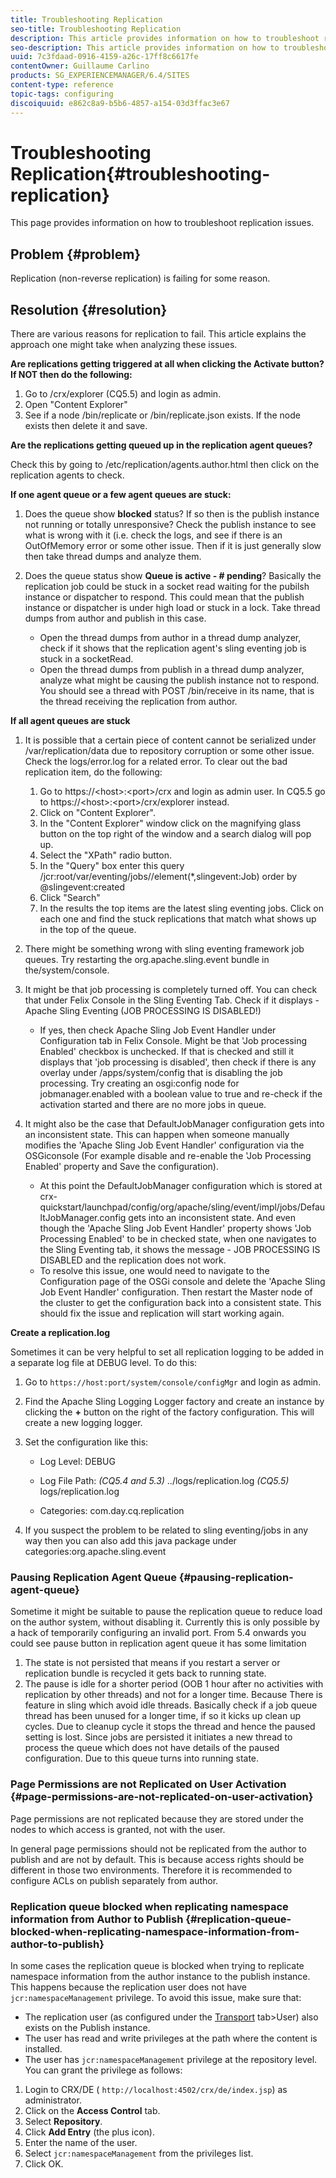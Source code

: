 ```yaml
---
title: Troubleshooting Replication
seo-title: Troubleshooting Replication
description: This article provides information on how to troubleshoot replication issues.
seo-description: This article provides information on how to troubleshoot replication issues.
uuid: 7c3fdaad-0916-4159-a26c-17ff8c6617fe
contentOwner: Guillaume Carlino
products: SG_EXPERIENCEMANAGER/6.4/SITES
content-type: reference
topic-tags: configuring
discoiquuid: e862c8a9-b5b6-4857-a154-03d3ffac3e67
---
```


# Troubleshooting Replication{#troubleshooting-replication}

This page provides information on how to troubleshoot replication issues.

## Problem {#problem}

Replication (non-reverse replication) is failing for some reason.

## Resolution {#resolution}

There are various reasons for replication to fail. This article explains the approach one might take when analyzing these issues.

**Are replications getting triggered at all when clicking the Activate button? If NOT then do the following:**

1. Go to /crx/explorer (CQ5.5) and login as admin.
1. Open "Content Explorer"
1. See if a node /bin/replicate or /bin/replicate.json exists. If the node exists then delete it and save.

**Are the replications getting queued up in the replication agent queues?**

Check this by going to /etc/replication/agents.author.html then click on the replication agents to check.

**If one agent queue or a few agent queues are stuck:**

1. Does the queue show **blocked** status? If so then is the publish instance not running or totally unresponsive? Check the publish instance to see what is wrong with it (i.e. check the logs, and see if there is an OutOfMemory error or some other issue. Then if it is just generally slow then take thread dumps and analyze them.
1. Does the queue status show **Queue is active - # pending**? Basically the replication job could be stuck in a socket read waiting for the pubilsh instance or dispatcher to respond. This could mean that the publish instance or dispatcher is under high load or stuck in a lock. Take thread dumps from author and publish in this case.

    * Open the thread dumps from author in a thread dump analyzer, check if it shows that the replication agent's sling eventing job is stuck in a socketRead.
    * Open the thread dumps from publish in a thread dump analyzer, analyze what might be causing the publish instance not to respond. You should see a thread with POST /bin/receive in its name, that is the thread receiving the replication from author.

**If all agent queues are stuck**

1. It is possible that a certain piece of content cannot be serialized under /var/replication/data due to repository corruption or some other issue. Check the logs/error.log for a related error. To clear out the bad replication item, do the following:

    1. Go to https://&lt;host&gt;:&lt;port&gt;/crx and login as admin user. In CQ5.5 go to https://&lt;host&gt;:&lt;port&gt;/crx/explorer instead.
    1. Click on "Content Explorer".
    1. In the "Content Explorer" window click on the magnifying glass button on the top right of the window and a search dialog will pop up.
    1. Select the "XPath" radio button.
    1. In the "Query" box enter this query /jcr:root/var/eventing/jobs//element(&#42;,slingevent:Job) order by @slingevent:created
    1. Click "Search"
    1. In the results the top items are the latest sling eventing jobs. Click on each one and find the stuck replications that match what shows up in the top of the queue.

1. There might be something wrong with sling eventing framework job queues. Try restarting the org.apache.sling.event bundle in the/system/console.
1. It might be that job processing is completely turned off. You can check that under Felix Console in the Sling Eventing Tab. Check if it displays - Apache Sling Eventing (JOB PROCESSING IS DISABLED!)

    * If yes, then check Apache Sling Job Event Handler under Configuration tab in Felix Console. Might be that 'Job processing Enabled' checkbox is unchecked. If that is checked and still it displays that 'job processing is disabled', then check if there is any overlay under /apps/system/config that is disabling the job processing. Try creating an osgi:config node for jobmanager.enabled with a boolean value to true and re-check if the activation started and there are no more jobs in queue.

1. It might also be the case that DefaultJobManager configuration gets into an inconsistent state. This can happen when someone manually modifies the 'Apache Sling Job Event Handler' configuration via the OSGiconsole (For example disable and re-enable the 'Job Processing Enabled' property and Save the configuration).

    * At this point the DefaultJobManager configuration which is stored at crx-quickstart/launchpad/config/org/apache/sling/event/impl/jobs/DefaultJobManager.config gets into an inconsistent state. And even though the 'Apache Sling Job Event Handler' property shows 'Job Processing Enabled' to be in checked state, when one navigates to the Sling Eventing tab, it shows the message - JOB PROCESSING IS DISABLED and the replication does not work.
    * To resolve this issue, one would need to navigate to the Configuration page of the OSGi console and delete the 'Apache Sling Job Event Handler' configuration. Then restart the Master node of the cluster to get the configuration back into a consistent state. This should fix the issue and replication will start working again.

**Create a replication.log**

Sometimes it can be very helpful to set all replication logging to be added in a separate log file at DEBUG level. To do this:

1. Go to `https://host:port/system/console/configMgr` and login as admin.
1. Find the Apache Sling Logging Logger factory and create an instance by clicking the **+** button on the right of the factory configuration. This will create a new logging logger.
1. Set the configuration like this:

    * Log Level: DEBUG
    * Log File Path: *(CQ5.4 and 5.3)* ../logs/replication.log *(CQ5.5)* logs/replication.log
    
    * Categories: com.day.cq.replication

1. If you suspect the problem to be related to sling eventing/jobs in any way then you can also add this java package under categories:org.apache.sling.event

### Pausing Replication Agent Queue  {#pausing-replication-agent-queue}

Sometime it might be suitable to pause the replication queue to reduce load on the author system, without disabling it. Currently this is only possible by a hack of temporarily configuring an invalid port. From 5.4 onwards you could see pause button in replication agent queue it has some limitation

1. The state is not persisted that means if you restart a server or replication bundle is recycled it gets back to running state.
1. The pause is idle for a shorter period (OOB 1 hour after no activities with replication by other threads) and not for a longer time. Because There is feature in sling which avoid idle threads. Basically check if a job queue thread has been unused for a longer time, if so it kicks up clean up cycles. Due to cleanup cycle it stops the thread and hence the paused setting is lost. Since jobs are persisted it initiates a new thread to process the queue which does not have details of the paused configuration. Due to this queue turns into running state.

### Page Permissions are not Replicated on User Activation {#page-permissions-are-not-replicated-on-user-activation}

Page permissions are not replicated because they are stored under the nodes to which access is granted, not with the user.

In general page permissions should not be replicated from the author to publish and are not by default. This is because access rights should be different in those two environments. Therefore it is recommended to configure ACLs on publish separately from author.

### Replication queue blocked when replicating namespace information from Author to Publish {#replication-queue-blocked-when-replicating-namespace-information-from-author-to-publish}

In some cases the replication queue is blocked when trying to replicate namespace information from the author instance to the publish instance. This happens because the replication user does not have `jcr:namespaceManagement` privilege. To avoid this issue, make sure that:

* The replication user (as configured under the [Transport](../../../sites/deploying/using/replication.md#replication-agents-configuration-parameters) tab&gt;User) also exists on the Publish instance.
* The user has read and write privileges at the path where the content is installed.
* The user has `jcr:namespaceManagement` privilege at the repository level. You can grant the privilege as follows:

1. Login to CRX/DE ( `http://localhost:4502/crx/de/index.jsp`) as administrator.
1. Click on the **Access Control** tab.
1. Select **Repository**.
1. Click **Add Entry** (the plus icon).
1. Enter the name of the user.
1. Select `jcr:namespaceManagement` from the privileges list.
1. Click OK.

